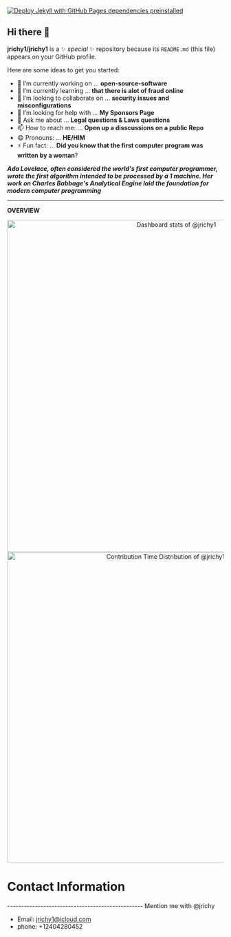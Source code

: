 
[![Deploy Jekyll with GitHub Pages dependencies preinstalled](https://github.com/jrichy1/jrichy1/actions/workflows/jekyll-gh-pages.yml/badge.svg)](https://github.com/jrichy1/jrichy1/actions/workflows/jekyll-gh-pages.yml)

## Hi there 👋

**jrichy1/jrichy1** is a ✨ _special_ ✨ repository because its `README.md` (this file) appears on your GitHub profile.

Here are some ideas to get you started:

- 🔭 I’m currently working on ... **open-source-software**
- 🌱 I’m currently learning ... **that there is alot of fraud online** 
- 👯 I’m looking to collaborate on ... **security issues and misconfigurations**
- 🤔 I’m looking for help with ... **My Sponsors Page** 
- 💬 Ask me about ... **Legal questions & Laws questions**
- 📫 How to reach me: ... **Open up a disscussions on a public Repo**
- 😄 Pronouns: ... **HE/HIM**
- ⚡ Fun fact: ...  **Did you know that the first computer program was written by a woman**?

 **_Ada Lovelace, often considered the world's first computer programmer, wrote the first algorithm intended to be processed by a 1  machine.  Her work on Charles Babbage's Analytical Engine laid the foundation for modern computer programming_**
 _____________________________________________________________________________________________________________________________________________________________

**OVERVIEW**

<a href="https://next.ossinsight.io/widgets/official/compose-user-dashboard-stats?user_id=128091138" target="_blank" style="display: block" align="center">
  <picture>
    <source media="(prefers-color-scheme: dark)" srcset="https://next.ossinsight.io/widgets/official/compose-user-dashboard-stats/thumbnail.png?user_id=128091138&image_size=auto&color_scheme=dark" width="771" height="auto">
    <img alt="Dashboard stats of @jrichy1" src="https://next.ossinsight.io/widgets/official/compose-user-dashboard-stats/thumbnail.png?user_id=128091138&image_size=auto&color_scheme=light" width="771" height="auto">
  </picture>
</a>

<!-- Copy-paste in your Readme.md file -->


<a href="https://next.ossinsight.io/widgets/official/analyze-user-contribution-time-distribution?user_id=128091138&period=all_times" target="_blank" style="display: block" align="center">
  <picture>
    <source media="(prefers-color-scheme: dark)" srcset="https://next.ossinsight.io/widgets/official/analyze-user-contribution-time-distribution/thumbnail.png?user_id=128091138&period=all_times&image_size=auto&color_scheme=dark" width="721" height="auto">
    <img alt="Contribution Time Distribution of @jrichy1" src="https://next.ossinsight.io/widgets/official/analyze-user-contribution-time-distribution/thumbnail.png?user_id=128091138&period=all_times&image_size=auto&color_scheme=light" width="721" height="auto">
  </picture>
</a>

<!-- Made with [OSS Insight](https://ossinsight.io/) -->

# Contact Information
------------------------------------------------- Mention me with @jrichy 
- Email: jrichy1@icloud.com
- phone: +12404280452


